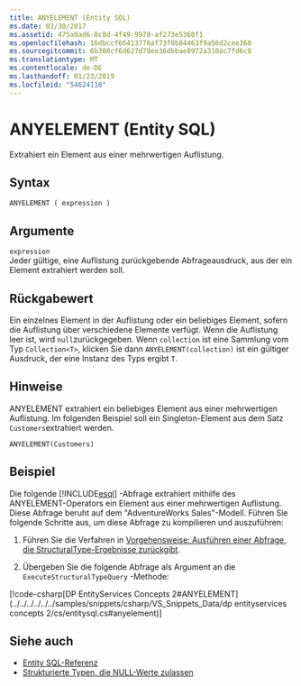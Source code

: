 ```yaml
---
title: ANYELEMENT (Entity SQL)
ms.date: 03/30/2017
ms.assetid: 475a9ad6-8c8d-4f49-9970-af273e5360f1
ms.openlocfilehash: 16dbccf66413776af73f0b84463f9a56d2cee360
ms.sourcegitcommit: 6b308cf6d627d78ee36dbbae8972a310ac7fd6c8
ms.translationtype: MT
ms.contentlocale: de-DE
ms.lasthandoff: 01/23/2019
ms.locfileid: "54624118"
---
```

# <a name="anyelement-entity-sql"></a>ANYELEMENT (Entity SQL)
Extrahiert ein Element aus einer mehrwertigen Auflistung.  
  
## <a name="syntax"></a>Syntax  
  
```  
ANYELEMENT ( expression )  
```  
  
## <a name="arguments"></a>Argumente  
 `expression`  
 Jeder gültige, eine Auflistung zurückgebende Abfrageausdruck, aus der ein Element extrahiert werden soll.  
  
## <a name="return-value"></a>Rückgabewert  
 Ein einzelnes Element in der Auflistung oder ein beliebiges Element, sofern die Auflistung über verschiedene Elemente verfügt. Wenn die Auflistung leer ist, wird `null`zurückgegeben. Wenn `collection` ist eine Sammlung vom Typ `Collection<T>`, klicken Sie dann `ANYELEMENT(collection)` ist ein gültiger Ausdruck, der eine Instanz des Typs ergibt `T`.  
  
## <a name="remarks"></a>Hinweise  
 ANYELEMENT extrahiert ein beliebiges Element aus einer mehrwertigen Auflistung. Im folgenden Beispiel soll ein Singleton-Element aus dem Satz `Customers`extrahiert werden.  
  
```  
ANYELEMENT(Customers)  
```  
  
## <a name="example"></a>Beispiel  
 Die folgende [!INCLUDE[esql](../../../../../../includes/esql-md.md)] -Abfrage extrahiert mithilfe des ANYELEMENT-Operators ein Element aus einer mehrwertigen Auflistung. Diese Abfrage beruht auf dem "AdventureWorks Sales"-Modell. Führen Sie folgende Schritte aus, um diese Abfrage zu kompilieren und auszuführen:  
  
1.  Führen Sie die Verfahren in [Vorgehensweise: Ausführen einer Abfrage, die StructuralType-Ergebnisse zurückgibt](../../../../../../docs/framework/data/adonet/ef/how-to-execute-a-query-that-returns-structuraltype-results.md).  
  
2.  Übergeben Sie die folgende Abfrage als Argument an die `ExecuteStructuralTypeQuery` -Methode:  
  
 [!code-csharp[DP EntityServices Concepts 2#ANYELEMENT](../../../../../../samples/snippets/csharp/VS_Snippets_Data/dp entityservices concepts 2/cs/entitysql.cs#anyelement)]  
  
## <a name="see-also"></a>Siehe auch
- [Entity SQL-Referenz](../../../../../../docs/framework/data/adonet/ef/language-reference/entity-sql-reference.md)
- [Strukturierte Typen, die NULL-Werte zulassen](../../../../../../docs/framework/data/adonet/ef/language-reference/nullable-structured-types-entity-sql.md)
